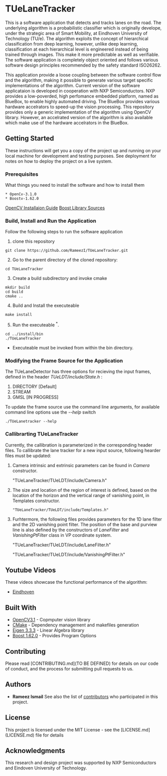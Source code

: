 # TUeLaneTracker

This is a software application that detects and tracks lanes on the road. The underlying algorithm is a probabilistic classifier which is originally develope, under the strategic area of Smart Mobility, at Eindhoven University of Technology (TU/e). The algorithm exploits the concept of hierarchical classification from deep learning, however, unlike deep learning, classification at each hierarchical level is engineered instead of being trained through images. This make it more predictable as well as verifiable. The software application is completely object oriented and follows various software design principles recommended by the safety standard ISO26262. 

This application provide a loose coupling between the software control flow and the algorithm, making it possible to generate various target specific implementations of the algorithm. Current version of the software applicataion is developed in cooperation with NXP Semiconductors. NXP provides a low-poverded, high perfomance embedded platform, named as BlueBox, to  enable highly automated driving. The BlueBox provides various hardware accelrators to speed-up the vision processing. This repository provides only a generic implementation of the algorithm using OpenCV library. However, an accelrated version of the algorithm is also available which make use of the hardware accelrators in the BlueBox.


## Getting Started

These instructions will get you a copy of the project up and running on your local machine for development and testing purposes. See deployment for notes on how to deploy the project on a live system.

### Prerequisites

What things you need to install the software and how to install them

```
* OpenCv-3.1.0
* Boostv-1.62.0
```
[OpenCV Installaion Guide](http://docs.opencv.org/3.1.0/d7/d9f/tutorial_linux_install.html)
[Boost Library Sources](http://www.boost.org/users/history/version_1_62_0.html)



### Build, Install and Run the Application

Follow the following steps to run the software application

1. clone this repository 

```
git clone https://github.com/RameezI/TUeLaneTracker.git
```


2. Go to the parent directory of the cloned repository:
```
cd TUeLaneTracker
```

3. Create a build subdirectory and invoke cmake
```
mkdir build
cd build
cmake ..
```

4. Build and Install the executeable
```
make install
```

5. Run the executeable <sup>*</sup>. 
```
cd ../install/bin
./TUeLaneTracker
```

* Executeable must be invoked from within the bin directory.       


### Modifying the Frame Source for the Application

The TUeLaneDetector has three options for recieving the input frames, defined in the header *TUeLDT/include/State.h* :
1. DIRECTORY [Default]
2. STREAM
3. GMSL [IN PROGRESS]
   
To update the frame source use the command line arguments, for available command line options use the *--help* switch
```
./TUeLanetracker --help
```

### Callibrarting TUeLaneTracker

Currently, the callibration is parameterized in the corresponding header files. To callibrate the lane tracker for a new input source,  following hearder files must be updated:

1. Camera intrinsic and extrinsic parameters can be found in *Camera* constructor.

   "TUeLaneTracker/TUeLDT/include/Camera.h"
   
2. The size and location of the region of interest is defined, based on the location of the horizon and the vertical range of vanishing point, in Templates constructor.

       "TUeLaneTracker/TUeLDT/include/Templates.h"
       
 3. Furhtermore, the following files provides parameters for the 1D lane filter and the 2D vanishing point filter. The position of the 	  base and purview line is also defined by the constructors of *LaneFilter* and *VanishingPtFilter* class in VP coordinate system.
 
	"TUeLaneTracker/TUeLDT/include/LaneFilter.h" 
	
	"TUeLaneTracker/TUeLDT/include/VanishingPtFilter.h"
  
       
## Youtube Videos
   These videos showcase the functional performance of the algorithm:
   * [Eindhoven](https://youtu.be/7D1vBPrcPk0)



## Built With

* [OpenCV3.1](http://docs.opencv.org/3.1.0/index.html) - Copmputer vision library
* [CMake](https://maven.apache.org/) - Dependency management and makefiles generation
* [Eigen 3.3.3](http://eigen.tuxfamily.org/index.php?title=Main_Page) - Linear Algebra  library
* [Boost 1.62.0](http://www.boost.org/users/history/version_1_62_0.html) - Provides Program Options


## Contributing

Please read [CONTRIBUTING.md](TO BE DEFINED) for details on our code of conduct, and the process for submitting pull requests to us.


## Authors
* **Rameez Ismail**
See also the list of [contributors](https://github.com/RameezI/TUeLaneTracker/graphs/contributors) who participated in this project.


## License

This project is licensed under the MIT License - see the [LICENSE.md] (LICENSE.md) file for details


## Acknowledgments

This research and design project was supported by NXP Semiconductors and Eindoven University of Technology. 
